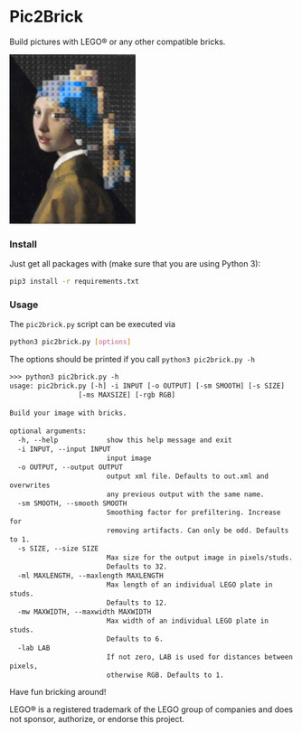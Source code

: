 # Pic2Brick
Build pictures with LEGO® or any other compatible bricks.

![There should be an image here.](logo.png)

### Install
Just get all packages with (make sure that you are using Python 3):

```bash
pip3 install -r requirements.txt
```

### Usage
The `pic2brick.py` script can be executed via
```bash
python3 pic2brick.py [options]
```

The options should be printed if you call `python3 pic2brick.py -h`

```
>>> python3 pic2brick.py -h
usage: pic2brick.py [-h] -i INPUT [-o OUTPUT] [-sm SMOOTH] [-s SIZE]
                 [-ms MAXSIZE] [-rgb RGB]

Build your image with bricks.

optional arguments:
  -h, --help            show this help message and exit
  -i INPUT, --input INPUT
                        input image
  -o OUTPUT, --output OUTPUT
                        output xml file. Defaults to out.xml and overwrites
                        any previous output with the same name.
  -sm SMOOTH, --smooth SMOOTH
                        Smoothing factor for prefiltering. Increase for
                        removing artifacts. Can only be odd. Defaults to 1.
  -s SIZE, --size SIZE  
                        Max size for the output image in pixels/studs.
                        Defaults to 32.
  -ml MAXLENGTH, --maxlength MAXLENGTH
                        Max length of an individual LEGO plate in studs.
                        Defaults to 12.
  -mw MAXWIDTH, --maxwidth MAXWIDTH
                        Max width of an individual LEGO plate in studs.
                        Defaults to 6.
  -lab LAB              
                        If not zero, LAB is used for distances between pixels,
                        otherwise RGB. Defaults to 1.
```

Have fun bricking around!

LEGO® is a registered trademark of the LEGO group of companies and does not sponsor, authorize, or endorse this project.
